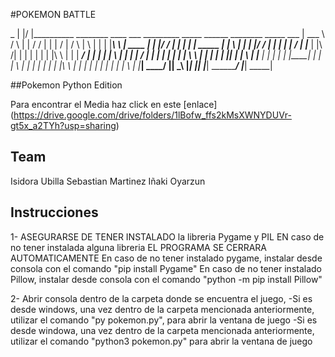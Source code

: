 #POKEMON BATTLE

_
|                                               |/
|__________      ________     ____   ___   _________   _____  ______   ________    _____      ___
|     ___  \    /        \   |    | /  /  |        |  |     \/     |  /        \  |     \    |   |
|    |___\  \   |  ____  |   |    |/  /   |    ____|  |            | |   _____  | |      \   |   |
|    |___/  /   | |    | |   |       /    |   |____   |   |\  /|   | |  |    |  | |   |\  \  |   |
|     _____/    | |    | |   |       \    |    ____|  |   | \/ |   | |  |    |  | |   | \  \ |   |
|     |         | |____| |   |        \   |   |____   |   |    |   | |  |____|  | |   |  \  \|   |
|     |         |        |   |    |\   \  |        |  |   |    |   | |          | |   |   \      |
|_____|         \________/   |____| \___\ |________|  |___|    |___| \_________/  |___|    \_____|
 
##Pokemon Python Edition

Para encontrar el Media haz click en este [enlace] (https://drive.google.com/drive/folders/1lBofw_ffs2kMsXWNYDUVr-gt5x_a2TYh?usp=sharing)

## Team
Isidora Ubilla
Sebastian Martinez
Iñaki Oyarzun

## Instrucciones

1- ASEGURARSE DE TENER INSTALADO la libreria Pygame y PIL
	EN caso de no tener instalada alguna libreria EL PROGRAMA SE CERRARA AUTOMATICAMENTE
	En caso de no tener instalado pygame, instalar desde consola con el comando "pip install Pygame"
	En caso de no tener instalado Pillow, instalar desde consola con el comando "python -m pip install Pillow"

2- Abrir consola dentro de la carpeta donde se encuentra el juego,
	-Si es desde windows, una vez dentro de la carpeta mencionada anteriormente, utilizar el comando "py pokemon.py", para abrir la ventana de juego
	-Si es desde windowa, una vez dentro de la carpeta mencionada anteriormente, utilizar el comando "python3 pokemon.py" para abrir la ventana de juego


